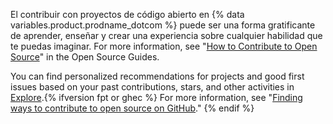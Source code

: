 El contribuir con proyectos de código abierto en {% data variables.product.prodname_dotcom %} puede ser una forma gratificante de aprender, enseñar y crear una experiencia sobre cualquier habilidad que te puedas imaginar. For more information, see "[How to Contribute to Open Source](https://opensource.guide/how-to-contribute/)" in the Open Source Guides.

You can find personalized recommendations for projects and good first issues based on your past contributions, stars, and other activities in [Explore](https://github.com/explore).{% ifversion fpt or ghec %} For more information, see "[Finding ways to contribute to open source on GitHub](/github/getting-started-with-github/finding-ways-to-contribute-to-open-source-on-github)."
{% endif %}
